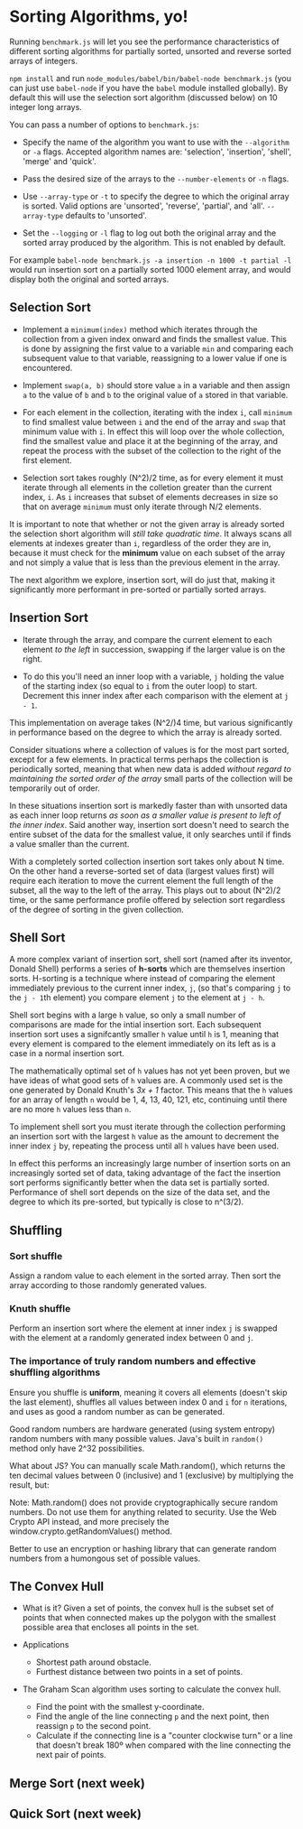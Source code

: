 # Sorting Algorithms, yo!
Running `benchmark.js` will let you see the performance characteristics of different sorting algorithms for partially sorted, unsorted and reverse sorted arrays of integers.

`npm install` and run `node_modules/babel/bin/babel-node benchmark.js` (you can just use `babel-node` if you have the `babel` module installed globally). By default this will use the selection sort algorithm (discussed below) on 10 integer long arrays.

You can pass a number of options to `benchmark.js`:

+ Specify the name of the algorithm you want to use with the `--algorithm` or `-a` flags. Accepted algorithm names are: 'selection', 'insertion', 'shell', 'merge' and 'quick'. 

+ Pass the desired size of the arrays to the `--number-elements` or `-n` flags.

+ Use `--array-type` or `-t` to specify the degree to which the original array is sorted. Valid options are 'unsorted', 'reverse', 'partial', and 'all'. `--array-type` defaults to 'unsorted'.

+ Set the `--logging` or `-l` flag to log out both the original array and the sorted array produced by the algorithm. This is not enabled by default.

For example `babel-node benchmark.js -a insertion -n 1000 -t partial -l` would run insertion sort on a partially sorted 1000 element array, and would display both the original and sorted arrays.

## Selection Sort

+ Implement a `minimum(index)` method which iterates through the collection from a given index onward and finds the smallest value. This is done by assigning the first value to a variable `min` and comparing each subsequent value to that variable, reassigning to a lower value if one is encountered.

+ Implement `swap(a, b)` should store value `a` in a variable and then assign `a` to the value of `b` and `b` to the original value of `a` stored in that variable.

+ For each element in the collection, iterating with the index `i`, call `minimum` to find smallest value between `i` and the end of the array and `swap` that minimum value with `i`. In effect this will loop over the whole collection, find the smallest value and place it at the beginning of the array, and repeat the process with the subset of the collection to the right of the first element.

+ Selection sort takes roughly (N^2)/2 time, as for every element it must iterate through all elements in the colletion greater than the current index, `i`. As `i` increases that subset of elements decreases in size so that on average `minimum` must only iterate through N/2 elements.

It is important to note that whether or not the given array is already sorted the selection short algorithm will *still take quadratic time*. It always scans all elements at indexes greater than `i`, regardless of the order they are in, because it must check for the **minimum** value on each subset of the array and not simply a value that is less than the previous element in the array.

The next algorithm we explore, insertion sort, will do just that, making it significantly more performant in pre-sorted or partially sorted arrays.

## Insertion Sort

+ Iterate through the array, and compare the current element to each element *to the left* in succession, swapping if the larger value is on the right.

+ To do this you'll need an inner loop with a variable, `j` holding the value of the starting index (so equal to `i` from the outer loop) to start. Decrement this inner index after each comparison with the element at `j - 1`.

This implementation on average takes (N^2/)4 time, but various significantly in performance based on the degree to which the array is already sorted.

Consider situations where a collection of values is for the most part sorted, except for a few elements. In practical terms perhaps the collection is periodically sorted, meaning that when new data is added *without regard to maintaining the sorted order of the array* small parts of the collection will be temporarily out of order. 

In these situations insertion sort is markedly faster than with unsorted data as each inner loop returns *as soon as a smaller value is present to left of the inner index*. Said another way, insertion sort doesn't need to search the entire subset of the data for the smallest value, it only searches until if finds a value smaller than the current. 

With a completely sorted collection insertion sort takes only about N time. On the other hand a reverse-sorted set of data (largest values first) will require each iteration to move the current element the full length of the subset, all the way to the left of the array. This plays out to about (N^2)/2 time, or the same performance profile offered by selection sort regardless of the degree of sorting in the given collection. 

## Shell Sort

A more complex variant of insertion sort, shell sort (named after its inventor, Donald Shell) performs a series of **h-sorts** which are themselves insertion sorts. H-sorting is a technique where instead of comparing the element immediately previous to the current inner index, `j`, (so that's comparing `j` to the `j - 1`th element) you compare element `j` to the element at `j - h`.

Shell sort begins with a large `h` value, so only a small number of comparisons are made for the intial insertion sort. Each subsequent insertion sort uses a signifcantly smaller `h` value until `h` is 1, meaning that every element is compared to the element immediately on its left as is a case in a normal insertion sort.

The mathematically optimal set of `h` values has not yet been proven, but we have ideas of what good sets of `h` values are. A commonly used set is the one generated by Donald Knuth's *3x + 1* factor. This means that the `h` values for an array of length `n` would be 1, 4, 13, 40, 121, etc, continuing until there are no more `h` values less than `n`.

To implement shell sort you must iterate through the collection performing an insertion sort with the largest `h` value as the amount to decrement the inner index `j` by, repeating the process until all `h` values have been used.

In effect this performs an increasingly large number of insertion sorts on an increasingly sorted set of data, taking advantage of the fact the insertion sort performs significantly better when the data set is partially sorted. Performance of shell sort depends on the size of the data set, and the degree to which its pre-sorted, but typically is close to n^(3/2).

## Shuffling

### Sort shuffle

Assign a random value to each element in the sorted array. Then sort the array according to those randomly generated values.

### Knuth shuffle

Perform an insertion sort where the element at inner index `j` is swapped with the element at a randomly generated index between 0 and `j`.

### The importance of truly random numbers and effective shuffling algorithms

Ensure you shuffle is **uniform**, meaning it covers all elements (doesn't skip the last element), shuffles all values between index 0 and `i` for `n` iterations, and uses as good a random number as can be generated.

Good random numbers are hardware generated (using system entropy) random numbers with many possible values. Java's built in `random()` method only have 2^32 possibilities. 

What about JS? You can manually scale Math.random(), which returns the ten decimal values between 0 (inclusive) and 1 (exclusive) by multiplying the result, but:
> 
Note: Math.random() does not provide cryptographically secure random numbers. Do not use them for anything related to security. Use the Web Crypto API instead, and more precisely the window.crypto.getRandomValues() method.  
>

Better to use an encryption or hashing library that can generate random numbers from a humongous set of possible values.

## The Convex Hull

+ What is it? Given a set of points, the convex hull is the subset set of points that when connected makes up the polygon with the smallest possible area that encloses all points in the set.

+ Applications
  - Shortest path around obstacle.
  - Furthest distance between two points in a set of points.

+ The Graham Scan algorithm uses sorting to calculate the convex hull.
  - Find the point with the smallest y-coordinate.
  - Find the angle of the line connecting `p` and the next point, then reassign `p` to the second point.
  - Calculate if the connecting line is a "counter clockwise turn" or a line that doesn't break 180º when compared with the line connecting the next pair of points.

## Merge Sort (next week)

## Quick Sort (next week)
